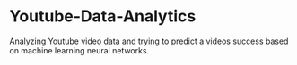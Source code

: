 # Youtube-Data-Analytics
Analyzing Youtube video data and trying to predict a videos success based on machine learning neural networks.

